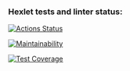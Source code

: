 ### Hexlet tests and linter status:
[![Actions Status](https://github.com/DmitryBerdnikov/frontend-project-lvl3/workflows/hexlet-check/badge.svg)](https://github.com/DmitryBerdnikov/frontend-project-lvl3/actions)

[![Maintainability](https://api.codeclimate.com/v1/badges/bb0bdf9edd990099b8af/maintainability)](https://codeclimate.com/github/DmitryBerdnikov/frontend-project-lvl3/maintainability)

[![Test Coverage](https://api.codeclimate.com/v1/badges/bb0bdf9edd990099b8af/test_coverage)](https://codeclimate.com/github/DmitryBerdnikov/frontend-project-lvl3/test_coverage)
